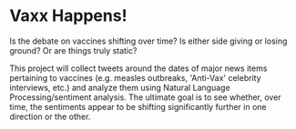 # Vaxx Happens!

Is the debate on vaccines shifting over time? Is either side giving or losing ground? Or are things truly static?

This project will collect tweets around the dates of major news items pertaining to vaccines (e.g. measles outbreaks, 'Anti-Vax' celebrity interviews, etc.) and analyze them using Natural Language Processing/sentiment analysis. The ultimate goal is to see whether, over time, the sentiments appear to be shifting significantly further in one direction or the other.